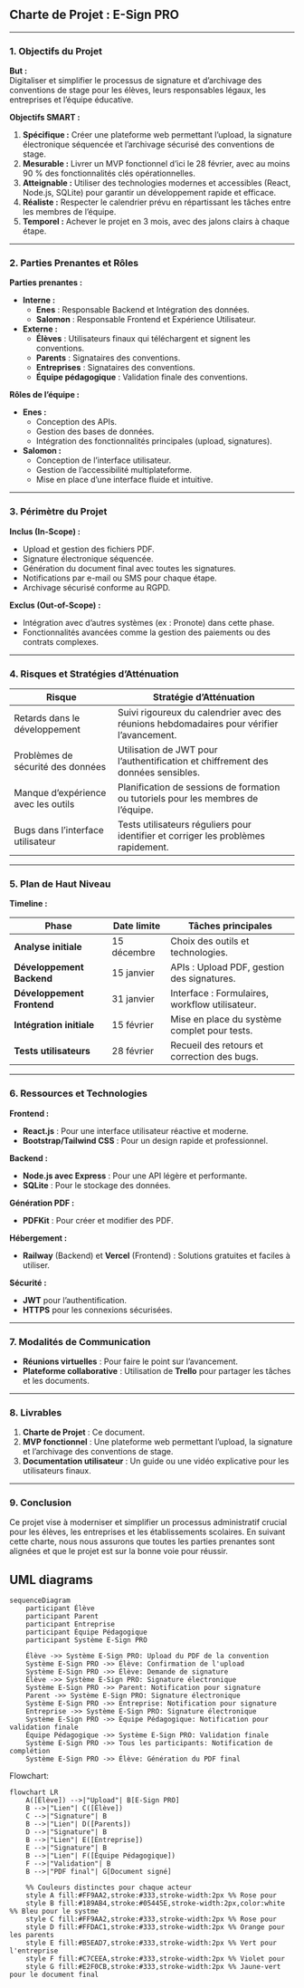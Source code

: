 ## **Charte de Projet : E-Sign PRO**

---

### **1. Objectifs du Projet**

**But :**  
Digitaliser et simplifier le processus de signature et d’archivage des conventions de stage pour les élèves, leurs responsables légaux, les entreprises et l’équipe éducative.

**Objectifs SMART :**
1. **Spécifique :** Créer une plateforme web permettant l’upload, la signature électronique séquencée et l’archivage sécurisé des conventions de stage.
2. **Mesurable :** Livrer un MVP fonctionnel d’ici le 28 février, avec au moins 90 % des fonctionnalités clés opérationnelles.
3. **Atteignable :** Utiliser des technologies modernes et accessibles (React, Node.js, SQLite) pour garantir un développement rapide et efficace.
4. **Réaliste :** Respecter le calendrier prévu en répartissant les tâches entre les membres de l’équipe.
5. **Temporel :** Achever le projet en 3 mois, avec des jalons clairs à chaque étape.

---

### **2. Parties Prenantes et Rôles**

**Parties prenantes :**
- **Interne :**
  - **Enes** : Responsable Backend et Intégration des données.
  - **Salomon** : Responsable Frontend et Expérience Utilisateur.
- **Externe :**
  - **Élèves** : Utilisateurs finaux qui téléchargent et signent les conventions.
  - **Parents** : Signataires des conventions.
  - **Entreprises** : Signataires des conventions.
  - **Équipe pédagogique** : Validation finale des conventions.

**Rôles de l’équipe :**
- **Enes :**
  - Conception des APIs.
  - Gestion des bases de données.
  - Intégration des fonctionnalités principales (upload, signatures).
- **Salomon :**
  - Conception de l’interface utilisateur.
  - Gestion de l’accessibilité multiplateforme.
  - Mise en place d’une interface fluide et intuitive.

---

### **3. Périmètre du Projet**

**Inclus (In-Scope) :**
- Upload et gestion des fichiers PDF.
- Signature électronique séquencée.
- Génération du document final avec toutes les signatures.
- Notifications par e-mail ou SMS pour chaque étape.
- Archivage sécurisé conforme au RGPD.

**Exclus (Out-of-Scope) :**
- Intégration avec d’autres systèmes (ex : Pronote) dans cette phase.
- Fonctionnalités avancées comme la gestion des paiements ou des contrats complexes.

---

### **4. Risques et Stratégies d’Atténuation**

| **Risque**                          | **Stratégie d’Atténuation**                                                                 |
|-------------------------------------|--------------------------------------------------------------------------------------------|
| Retards dans le développement       | Suivi rigoureux du calendrier avec des réunions hebdomadaires pour vérifier l’avancement.  |
| Problèmes de sécurité des données   | Utilisation de JWT pour l’authentification et chiffrement des données sensibles.           |
| Manque d’expérience avec les outils | Planification de sessions de formation ou tutoriels pour les membres de l’équipe.          |
| Bugs dans l’interface utilisateur   | Tests utilisateurs réguliers pour identifier et corriger les problèmes rapidement.         |

---

### **5. Plan de Haut Niveau**

**Timeline :**

| **Phase**              | **Date limite** | **Tâches principales**                           |
|-------------------------|-----------------|--------------------------------------------------|
| **Analyse initiale**    | 15 décembre     | Choix des outils et technologies.               |
| **Développement Backend** | 15 janvier      | APIs : Upload PDF, gestion des signatures.       |
| **Développement Frontend**| 31 janvier      | Interface : Formulaires, workflow utilisateur.   |
| **Intégration initiale**  | 15 février      | Mise en place du système complet pour tests.     |
| **Tests utilisateurs**  | 28 février      | Recueil des retours et correction des bugs.      |

---

### **6. Ressources et Technologies**

**Frontend :**
- **React.js** : Pour une interface utilisateur réactive et moderne.
- **Bootstrap/Tailwind CSS** : Pour un design rapide et professionnel.

**Backend :**
- **Node.js avec Express** : Pour une API légère et performante.
- **SQLite** : Pour le stockage des données.

**Génération PDF :**
- **PDFKit** : Pour créer et modifier des PDF.

**Hébergement :**
- **Railway** (Backend) et **Vercel** (Frontend) : Solutions gratuites et faciles à utiliser.

**Sécurité :**
- **JWT** pour l’authentification.
- **HTTPS** pour les connexions sécurisées.

---

### **7. Modalités de Communication**

- **Réunions virtuelles** : Pour faire le point sur l’avancement.
- **Plateforme collaborative** : Utilisation de **Trello** pour partager les tâches et les documents.

---

### **8. Livrables**

1. **Charte de Projet** : Ce document.
2. **MVP fonctionnel** : Une plateforme web permettant l’upload, la signature et l’archivage des conventions de stage.
3. **Documentation utilisateur** : Un guide ou une vidéo explicative pour les utilisateurs finaux.

---

### **9. Conclusion**

Ce projet vise à moderniser et simplifier un processus administratif crucial pour les élèves, les entreprises et les établissements scolaires. En suivant cette charte, nous nous assurons que toutes les parties prenantes sont alignées et que le projet est sur la bonne voie pour réussir.


## UML diagrams

```mermaid
sequenceDiagram
    participant Élève
    participant Parent
    participant Entreprise
    participant Équipe Pédagogique
    participant Système E-Sign PRO

    Élève ->> Système E-Sign PRO: Upload du PDF de la convention
    Système E-Sign PRO ->> Élève: Confirmation de l'upload
    Système E-Sign PRO ->> Élève: Demande de signature
    Élève ->> Système E-Sign PRO: Signature électronique
    Système E-Sign PRO ->> Parent: Notification pour signature
    Parent ->> Système E-Sign PRO: Signature électronique
    Système E-Sign PRO ->> Entreprise: Notification pour signature
    Entreprise ->> Système E-Sign PRO: Signature électronique
    Système E-Sign PRO ->> Équipe Pédagogique: Notification pour validation finale
    Équipe Pédagogique ->> Système E-Sign PRO: Validation finale
    Système E-Sign PRO ->> Tous les participants: Notification de complétion
    Système E-Sign PRO ->> Élève: Génération du PDF final
```

Flowchart:
```mermaid
flowchart LR
    A([Élève]) -->|"Upload"| B[E-Sign PRO]
    B -->|"Lien"| C([Élève])
    C -->|"Signature"| B
    B -->|"Lien"| D([Parents])
    D -->|"Signature"| B
    B -->|"Lien"| E([Entreprise])
    E -->|"Signature"| B
    B -->|"Lien"| F([Équipe Pédagogique])
    F -->|"Validation"| B
    B -->|"PDF final"| G[Document signé]
    
    %% Couleurs distinctes pour chaque acteur
    style A fill:#FF9AA2,stroke:#333,stroke-width:2px %% Rose pour
    style B fill:#189AB4,stroke:#05445E,stroke-width:2px,color:white %% Bleu pour le systme
    style C fill:#FF9AA2,stroke:#333,stroke-width:2px %% Rose pour 
    style D fill:#FFDAC1,stroke:#333,stroke-width:2px %% Orange pour les parents
    style E fill:#B5EAD7,stroke:#333,stroke-width:2px %% Vert pour l'entreprise
    style F fill:#C7CEEA,stroke:#333,stroke-width:2px %% Violet pour 
    style G fill:#E2F0CB,stroke:#333,stroke-width:2px %% Jaune-vert pour le document final

```
